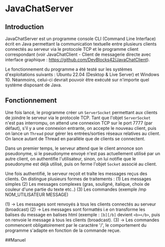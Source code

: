 # JavaChatServer

## Introduction
JavaChatServer est un programme console CLI (Command Line Interface) écrit en Java permettant la communication textuelle entre plusieurs clients connectés au serveur via le protocole TCP et le programme client correspondant (voir JavaChatClient - Client de messagerie directe avec interface graphique : https://github.com/DevBlocks42/JavaChatClient).

Le fonctionnement du programme a été testé sur les systèmes d'exploitations suivants : Ubuntu 22.04 (Desktop & Live Server) et Windows 10. Néanmoins, celui-ci devrait pouvoir être exécuté sur n'importe quel système disposant de Java.

## Fonctionnement

Une fois lancé, le programme créer un `ServerSocket` permettant aux clients de joindre le serveur via le protocole TCP. Tant que l'objet `ServerSocket` n'est pas interrompu, on attend une connexion TCP sur le port 7777 (par défaut), s'il y a une connexion entrante, on accepte le nouveau client, puis on lance un `Thread` pour gérer les entrées/sorties réseaux relatives au client. On lance autant de Thread en parallèle que de clients se connectent. 

Dans un premier temps, le serveur attend que le client annonce son pseudonyme, si le pseudonyme envoyé n'est pas actuellement utilisé par un autre client, on authentifie l'utilisateur, sinon, on lui notifie que le pseudonyme est déjà utilisé, puis on ferme l'objet `Socket` associé au client.

Une fois authentifié, le serveur reçoit et traîte les messages reçus des clients. On distingue plusieurs formes de traitements : 
  (1) Les messages simples 
  (2) Les messages complexes (gras, souligné, italique, choix de couleur d'une partie du texte etc..) 
  (3) Les commandes (exemple /mp NOM_UTILISATEUR MESSAGE)


(1) -> Les messages sont renvoyés à tous les clients connectés au serveur (broadcast)
(2) -> Les messages sont formattés i.e on transforme les balises du message en balises html (exemple : `[b][/b]` devient `<b></b>`, puis on renvoie le message à tous les clients (broadcast).
(3) -> Les commandes commencent obligatoirement par le caractère '/', le comportement du programme s'adapte en fonction de la commande reçue.

##Manuel

